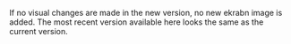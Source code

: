 If no visual changes are made in the new version, no new ekrabn image is added. The most recent version available here looks the same as the current version.
